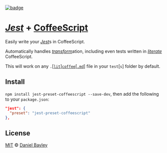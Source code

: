 [![badge][ci]][circle]

[_Jest_] + [CoffeeScript]
=========================
Easily write your [_Jest_]s in CoffeeScript.

Automatically handles [_transform_]ation, including even tests written in _[literate]_ CoffeeScript.

This will work on any `.`\[[`lit`]\][`coffee`]\[[`.md`]\] file in your `test`[`s`] folder by default.

Install
-------
`npm install jest-preset-coffeescript --save-dev`, then add the following to your `package.json`:
~~~ json
"jest": {
  "preset": "jest-preset-coffeescript"
},
~~~

License
-------
[MIT] © [Daniel Bayley]

[MIT]:              LICENSE.md
[Daniel Bayley]:    https://github.com/danielbayley

[ci]:               https://img.shields.io/circleci/project/danielbayley/jest-preset-coffeescript.svg?style=flat-square
[circle]:           https://circleci.com/gh/danielbayley/jest-preset-coffeescript

[_jest_]:           https://facebook.github.io/jest
[_transform_]:      https://facebook.github.io/jest/docs/en/configuration.html#transform-object-string-string

[coffeescript]:     http://coffeescript.org
[literate]:         http://coffeescript.org/#literate

[`lit`]:            test/index.litcoffee
[`coffee`]:         test/index.coffee
[`.md`]:            test/index.coffee.md
